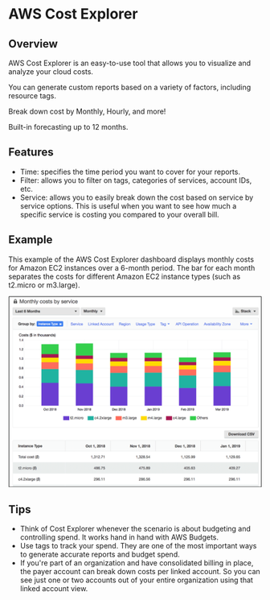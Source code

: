 # AWS Cost Explorer

## Overview

AWS Cost Explorer is an easy-to-use tool that allows you to visualize and analyze your cloud costs.

You can generate custom reports based on a variety of factors, including resource tags.

Break down cost by Monthly, Hourly, and more!

Built-in forecasting up to 12 months.


## Features

- Time: specifies the time period you want to cover for your reports.
- Filter: allows you to filter on tags, categories of services, account IDs, etc.
- Service: allows you to easily break down the cost based on service by service options. This is useful when you want to see how much a specific service is costing you compared to your overall bill.


## Example

This example of the AWS Cost Explorer dashboard displays monthly costs for Amazon EC2 instances over a 6-month period. The bar for each month separates the costs for different Amazon EC2 instance types (such as t2.micro or m3.large). 

![](./images/cost-explorer.png)


## Tips

- Think of Cost Explorer whenever the scenario is about budgeting and controlling spend. It works hand in hand with AWS Budgets.
- Use tags to track your spend. They are one of the most important ways to generate accurate reports and budget spend.
- If you're part of an organization and have consolidated billing in place, the payer account can break down costs per linked account. So you can see just one or two accounts out of your entire organization using that linked account view.
